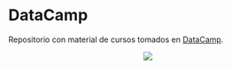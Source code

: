 # DataCamp

Repositorio con material de cursos tomados en [DataCamp](https://www.datacamp.com/).

<center>
<img src = "https://miro.medium.com/max/1200/1*aA5i50wXXHxfZfu8bVtofQ.png" />
</center>
